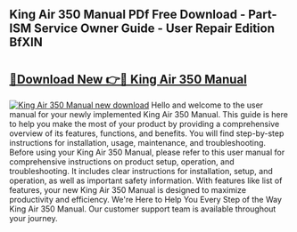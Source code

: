 ## King Air 350 Manual PDf Free Download - Part-ISM Service Owner Guide - User Repair Edition BfXlN

# <h2><a href="http://bc27232.oget.top/?id=King+Air+350+Manual">🔗Download New 👉🔴 King Air 350 Manual</a></h2>

[![King Air 350 Manual new download](https://i.imgur.com/5g1atiW.png)](http://bc27232.oget.top/?id=King+Air+350+Manual)
Hello and welcome to the user manual for your newly implemented King Air 350 Manual. This guide is here to help you make the most of your product by providing a comprehensive overview of its features, functions, and benefits. You will find step-by-step instructions for installation, usage, maintenance, and troubleshooting. Before using your King Air 350 Manual, please refer to this user manual for comprehensive instructions on product setup, operation, and troubleshooting. It includes clear instructions for installation, setup, and operation, as well as important safety information. With features like list of features, your new King Air 350 Manual is designed to maximize productivity and efficiency. We're Here to Help You Every Step of the Way King Air 350 Manual. Our customer support team is available throughout your journey.
